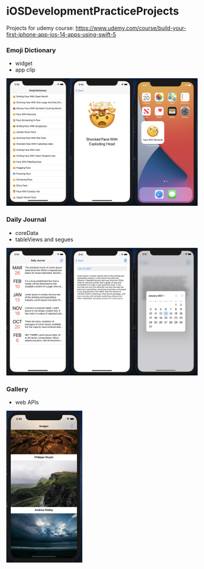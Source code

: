 # iOSDevelopmentPracticeProjects

Projects for udemy course:  https://www.udemy.com/course/build-your-first-iphone-app-ios-14-apps-using-swift-5


### Emoji Dictionary
- widget
- app clip
<img src="https://github.com/Kersic/iOSDevelopmentPracticeProjects/blob/main/Emoji%20Dictionary/EmojiDictionary.png" width="600">

### Daily Journal
- coreData
- tableViews and segues
<img src="https://github.com/Kersic/iOSDevelopmentPracticeProjects/blob/main/Daily%20Journal/DailyJournal.png" width="600">

### Gallery
- web APIs
<img src="https://github.com/Kersic/iOSDevelopmentPracticeProjects/blob/main/App%20With%20API%20Calls/ListOfImages.png" width="200">
